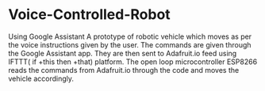 # Voice-Controlled-Robot
Using Google Assistant 
A prototype of robotic vehicle which  moves as per the voice instructions given by the user. The commands are given through the Google Assistant app. They are then sent to Adafruit.io feed using IFTTT( if +this then +that) platform. The open loop microcontroller ESP8266 reads the commands from Adafruit.io through the code and moves the vehicle accordingly.

